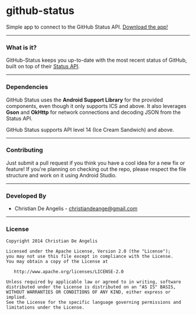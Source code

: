 github-status
=============

Simple app to connect to the GitHub Status API. [Download the app!][1]

---
### What is it?
GitHub-Status keeps you up-to-date with the most recent status of GitHub, built on top of their [Status API][2].

---
### Dependencies
GitHub Status uses the **Android Support Library** for the provided components, even though it only supports ICS and above.
It also leverages **Gson** and **OkHttp** for network connections and decoding JSON from the Status API.

GitHub Status supports API level 14 (Ice Cream Sandwich) and above.

---
### Contributing
Just submit a pull request if you think you have a cool idea for a new fix or feature!
If you're planning on checking out the repo, please respect the file structure and work on it using Android Studio.

---
### Developed By
- Christian De Angelis - <christiandeange@gmail.com>

---
### License
```
Copyright 2014 Christian De Angelis

Licensed under the Apache License, Version 2.0 (the "License");
you may not use this file except in compliance with the License.
You may obtain a copy of the License at

   http://www.apache.org/licenses/LICENSE-2.0

Unless required by applicable law or agreed to in writing, software
distributed under the License is distributed on an "AS IS" BASIS,
WITHOUT WARRANTIES OR CONDITIONS OF ANY KIND, either express or implied.
See the License for the specific language governing permissions and
limitations under the License.
```

[1]: https://play.google.com/store/apps/details?id=com.deange.githubstatus
[2]: https://status.github.com
